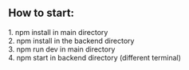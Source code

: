 
<h2>How to start:</h2>
1. npm install in main directory </br>
2. npm install in the backend directory </br>
3. npm run dev in main directory </br>
4. npm start in backend directory (different terminal)


